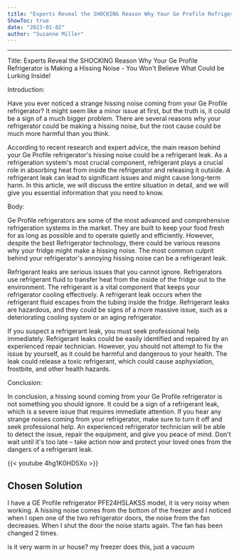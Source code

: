```yaml
---
title: "Experts Reveal the SHOCKING Reason Why Your Ge Profile Refrigerator is Making a Hissing Noise - You Won't Believe What Could be Lurking Inside!"
ShowToc: true 
date: "2023-01-02"
author: "Suzanne Miller"
---
```

*****
Title: Experts Reveal the SHOCKING Reason Why Your Ge Profile Refrigerator is Making a Hissing Noise - You Won't Believe What Could be Lurking Inside!

Introduction:

Have you ever noticed a strange hissing noise coming from your Ge Profile refrigerator? It might seem like a minor issue at first, but the truth is, it could be a sign of a much bigger problem. There are several reasons why your refrigerator could be making a hissing noise, but the root cause could be much more harmful than you think.

According to recent research and expert advice, the main reason behind your Ge Profile refrigerator's hissing noise could be a refrigerant leak. As a refrigeration system's most crucial component, refrigerant plays a crucial role in absorbing heat from inside the refrigerator and releasing it outside. A refrigerant leak can lead to significant issues and might cause long-term harm. In this article, we will discuss the entire situation in detail, and we will give you essential information that you need to know.

Body:

Ge Profile refrigerators are some of the most advanced and comprehensive refrigeration systems in the market. They are built to keep your food fresh for as long as possible and to operate quietly and efficiently. However, despite the best Refrigerator technology, there could be various reasons why your fridge might make a hissing noise. The most common culprit behind your refrigerator's annoying hissing noise can be a refrigerant leak.

Refrigerant leaks are serious issues that you cannot ignore. Refrigerators use refrigerant fluid to transfer heat from the inside of the fridge out to the environment. The refrigerant is a vital component that keeps your refrigerator cooling effectively. A refrigerant leak occurs when the refrigerant fluid escapes from the tubing inside the fridge. Refrigerant leaks are hazardous, and they could be signs of a more massive issue, such as a deteriorating cooling system or an aging refrigerator.

If you suspect a refrigerant leak, you must seek professional help immediately. Refrigerant leaks could be easily identified and repaired by an experienced repair technician. However, you should not attempt to fix the issue by yourself, as it could be harmful and dangerous to your health. The leak could release a toxic refrigerant, which could cause asphyxiation, frostbite, and other health hazards.

Conclusion:

In conclusion, a hissing sound coming from your Ge Profile refrigerator is not something you should ignore. It could be a sign of a refrigerant leak, which is a severe issue that requires immediate attention. If you hear any strange noises coming from your refrigerator, make sure to turn it off and seek professional help. An experienced refrigerator technician will be able to detect the issue, repair the equipment, and give you peace of mind. Don't wait until it's too late – take action now and protect your loved ones from the dangers of a refrigerant leak.

{{< youtube 4hg1K0HD5Xo >}} 



## Chosen Solution
 I have a GE Profile refrigerator PFE24HSLAKSS model, it is very noisy when working. A hissing noise comes from the bottom of the freezer and I noticed when I open one of the two refrigerator doors, the noise from the fan decreases. When I shut the door the noise starts again. The fan has been changed 2 times.

 is it very warm in ur house?
my freezer does this, just a vacuum




